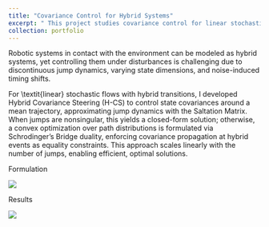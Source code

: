 ```yaml
---
title: "Covariance Control for Hybrid Systems"
excerpt: " This project studies covariance control for linear stochastic systems with hybrid transitions. <br/>"
collection: portfolio
---
```


Robotic systems in contact with the environment can be modeled as hybrid systems, yet controlling them under disturbances is challenging due to discontinuous jump dynamics, varying state dimensions, and noise-induced timing shifts. 

For \textit{linear} stochastic flows with hybrid transitions, I developed Hybrid Covariance Steering (H-CS) to control state covariances around a mean trajectory, approximating jump dynamics with the Saltation Matrix. When jumps are nonsingular, this yields a closed-form solution; otherwise, a convex optimization over path distributions is formulated via Schrodinger’s Bridge duality, enforcing covariance propagation at hybrid events as equality constraints. This approach scales linearly with the number of jumps, enabling efficient, optimal solutions.

Formulation

<img src='https://hzyu17.github.io/hongzheyu.github.io/images/formulation_hcs.png'>

Results

<img src='https://hzyu17.github.io/hongzheyu.github.io/images/h_cs_slip_samples.png'>